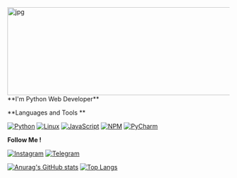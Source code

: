 <img align="right" alt="jpg" src="https://github.com/ShairbekovBakyt/ShairbekovBakyt/blob/MasteR/assests/shairbekov%20batya.png" width="600" height="200" />
**I'm Python Web Developer**

**Languages and Tools **


[![Python](https://img.shields.io/badge/-Python-090909??style=plastic&logo=python)](https://www.python.org/)
[![Linux](https://img.shields.io/badge/-Linux-090909??style=plastic&logo=linux)](https://ru.wikipedia.org/wiki/Linux)
[![JavaScript](https://img.shields.io/badge/-JavaScript-090909??style=plastic&logo=javascript)](https://ru.wikipedia.org/wiki/JavaScript)
[![NPM](https://img.shields.io/badge/-NPM-090909??style=plastic&logo=nodedotjs)](https://www.npmjs.com/)
[![PyCharm](https://img.shields.io/badge/-PyCharm-090909??style=plastic&logo=pycharm)](https://www.jetbrains.com/ru-ru/pycharm/)


 **Follow Me !**



[![Instagram](https://img.shields.io/badge/-Instagram-090909??style=plastic&logo=instagram)](https://www.instagram.com/batya_312_/)
[![Telegram](https://img.shields.io/badge/-Telegram-090909??style=plastic&logo=telegram)](https://t.me/batya312kg)













[![Anurag's GitHub stats](https://github-readme-stats.vercel.app/api?username=ShairbekovBakyt&show_icons=true&theme=radicall&layout=compact)](https://github.com/anuraghazra/github-readme-stats)     [![Top Langs](https://github-readme-stats.vercel.app/api/top-langs/?username=ShairbekovBakyt&layout=compact)](https://github.com/anuraghazra/github-readme-stats)


